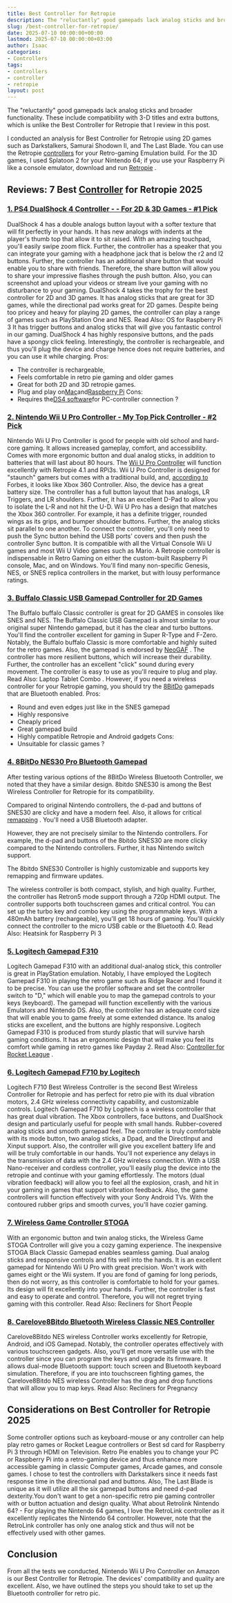 ```yaml
---
title: Best Controller for Retropie
description: The "reluctantly" good gamepads lack analog sticks and broader functionality. These include compatibility with 3-D titles and extra buttons, which is unlike...
slug: /best-controller-for-retropie/
date: 2025-07-10 00:00:00+00:00
lastmod: 2025-07-10 00:00:00+03:00
author: Isaac
categories:
- Controllers
tags:
- controllers
- controller
- retropie
layout: post
---
```

The "reluctantly" good gamepads lack analog sticks and broader functionality. These include compatibility with 3-D titles and extra buttons, which is unlike the Best Controller for Retropie that I review in this post.

I conducted an analysis for Best Controller for Retropie using 2D games such as Darkstalkers, Samurai Shodown II, and The Last Blade.
You can use the Retropie [controllers](https://pestpolicy.com/best-controller-for-rocket-league/) for your
Retro-gaming Emulation
build.
For the 3D games, I used Splatoon 2 for your Nintendo 64; if you use your Raspberry Pi like a console emulator, download and run
[Retropie](https://retropie.org.uk/)
.
## Reviews: 7 Best [Controller](https://pestpolicy.com/best-controller-for-steam-link/) for Retropie 2025
### [1. PS4 DualShock 4 Controller - - For 2D & 3D Games - #1 Pick](https://www.amazon.com/dp/B01LWVX2RG/?tag=p-policy-20)
DualShock 4 has a double analogs button layout with a softer texture that will fit perfectly in your hands. It has new analogs with indents at the player's thumb top that allow it to sit raised.
With an amazing touchpad, you'll easily swipe zoom flick. Further, the controller has a speaker that you can integrate your gaming with a headphone jack that is below the r2 and l2 buttons.
Further, the controller has an additional share button that would enable you to share with friends.
Therefore, the share button will allow you to share your impressive flashes through the push button. Also, you can screenshot and upload your videos or stream live your gaming with no disturbance to your gaming.
DualShock 4 takes the trophy for the best controller for 2D and 3D games. It has analog sticks that are great for 3D games, while the directional pad works great for 2D games.
Despite being too pricey and heavy for playing 2D games, the controller can play a range of games such as PlayStation One and NES. Read Also:
OS for Raspberry Pi 3
It has trigger buttons and analog sticks that will give you fantastic control in our gaming. DualShock 4 has highly responsive buttons, and the pads have a spongy click feeling.
Interestingly, the controller is rechargeable, and thus you'll plug the device and charge hence does not require batteries, and you can use it while charging.
Pros:
- The controller is rechargeable,
- Feels comfortable in retro pie gaming and older games
- Great for both 2D and 3D retropie games.
- Plug and play on[Mac](https://github.com/OpenEmu/OpenEmu/wiki/User-guide:-DualShock-Controller-Pairing)and[Raspberry Pi](https://github.com/retropie/retropie-setup/wiki/Setting-up-a-PS4-controller)
Cons:
- Requires the[DS4 software](http://ds4windows.com/)for PC-controller connection
?

### [2. Nintendo Wii U Pro Controller - My Top Pick Controller - #2 Pick](https://www.amazon.com/dp/B00MUY0OFU/?tag=p-policy-20)
Nintendo Wii U Pro Controller is good for people with old school and hard-core gaming. It allows increased gameplay, comfort, and accessibility.
Comes with more ergonomic button and dual analog sticks, in addition to batteries that will last about 80 hours. The
[Wii U Pro Controller](https://en.wikipedia.org/wiki/Wii_U_Pro_Controller)
will function excellently with Retropie 4.1 and RPi3s.
Wii U Pro Controller is designed for "staunch" gamers but comes with a traditional build, and,
[according to](https://www.forbes.com/sites/erikkain/2012/06/05/nintendos-smart-decision-with-its-wii-u-pro-controller/#18518b0c13ca)
Forbes, it looks like Xbox 360 Controller.
Also, the device has a great battery size. The controller has a full button layout that has analogs, LR Triggers, and LR shoulders.
Further, it has an excellent D-Pad to allow you to isolate the L-R and not hit the U-D.
Wii U Pro has a design that matches the Xbox 360 controller. For example, it has a definite trigger, rounded wings as its grips, and bumper shoulder buttons.
Further, the analog sticks sit parallel to one another.
To connect the controller, you'll only need to push the Sync button behind the USB ports' covers and then push the controller Sync button.
It is compatible with all the Virtual Console Wii U games and most Wii U Video games such as Mario.
A Retropie controller is indispensable in Retro Gaming on either the custom-built Raspberry Pi console, Mac, and on Windows. You'll find many non-specific Genesis, NES, or SNES replica controllers in the market, but with lousy performance ratings.

### [3. Buffalo Classic USB Gamepad Controller for 2D Games](https://www.amazon.com/dp/B002B9XB0E/?tag=p-policy-20)
The Buffalo buffalo Classic controller is great for 2D GAMES in consoles like SNES and NES.
The Buffalo Classic USB Gamepad is almost similar to your original super Nintendo gamepad, but it has the clear and turbo buttons. You'll find the controller excellent for gaming in Super R-Type and F-Zero.
Notably, the Buffalo buffalo Classic is more comfortable and highly suited for the retro games. Also, the gamepad is endorsed by
[NeoGAF](http://www.neogaf.com/forum/showthread.php?t=903098)
.
The controller has more resilient buttons, which will increase their durability.
Further, the controller has an excellent "click" sound during every movement.
The controller is easy to use as you'll require to plug and play. Read Also:
Laptop Tablet Combo
.
However, if you need a wireless controller for your Retropie gaming, you should try the
[8BitDo](http://www.8bitdo.com/)
gamepads that are Bluetooth enabled.
Pros:
- Round and even edges just like in the SNES gamepad
- Highly responsive
- Cheaply priced
- Great gamepad build
- Highly compatible Retropie and Android gadgets
Cons:
- Unsuitable for classic games
?
### [4. 8BitDo NES30 Pro Bluetooth Gamepad](https://www.amazon.com/dp/B07B3RWW1F/?tag=p-policy-20)
After testing various options of the 8BitDo Wireless Bluetooth Controller, we noted that they have a similar design.
8bitdo SNES30 is among the Best Wireless Controller for Retropie for its compatibility.

Compared to original Nintendo controllers, the d-pad and buttons of SNES30 are clicky and have a modern feel. Also, it allows for critical
[remapping](http://www.8bitdo.com/nes30pro/support.html)
. You'll need a USB Bluetooth adapter.

However, they are not precisely similar to the Nintendo controllers. For example, the d-pad and buttons of the 8bitdo SNES30 are more clicky compared to the Nintendo controllers. Further, it has Nintendo switch support.

The 8bitdo SNES30 Controller is highly customizable and supports key remapping and firmware updates.

The wireless controller is both compact, stylish, and high quality. Further, the controller has Retron5 mode support through a 720p HDMI output.
The controller supports both touchscreen games and critical control. You can set up the turbo key and combo key using the programmable keys.
With a 480mAh battery (rechargeable), you'll get 18 hours of gaming. You'll quickly connect the controller to the micro USB cable or the Bluetooth 4.0.
Read Also:
Heatsink for Raspberry Pi 3
### [5. Logitech Gamepad F310](https://www.amazon.com/dp/B003VAHYQY/?tag=p-policy-20)
Logitech Gamepad F310 with an additional dual-analog stick, this controller is great in PlayStation emulation.
Notably, I have employed the Logitech Gamepad F310 in playing the retro game such as Ridge Racer and I found it to be precise.
You can use the profiler software and set the controller switch to "D," which will enable you to map the gamepad controls to your keys (keyboard).
The gamepad will function excellently with the various Emulators and Nintendo DS. Also, the controller has an adequate cord size that will enable you to game freely at some extended distance.
Its analog sticks are excellent, and the buttons are highly responsive. Logitech Gamepad F310 is produced from sturdy plastic that will survive harsh gaming conditions.
It has an ergonomic design that will make you feel its comfort while gaming in retro games like Payday 2. Read Also:
[Controller for Rocket League](https://pestpolicy.com/best-controller-for-rocket-league/)
.
### [6. Logitech Gamepad F710 by Logitech](https://www.amazon.com/dp/B0041RR0TW/?tag=p-policy-20)
Logitech F710 Best Wireless Controller is the second Best Wireless Controller for Retropie and has perfect for retro pie with its dual vibration motors, 2.4 GHz wireless connectivity capability, and customizable controls.
Logitech Gamepad F710 by Logitech is a wireless controller that has great dual vibration.
The Xbox controllers, face buttons, and DualShock design and particularly useful for people with small hands. Rubber-covered analog sticks and smooth gamepad feel.
The controller is truly comfortable with its mode button, two analog sticks, a Dpad, and the DirectInput and Xinput support.
Also, the controller will give you excellent battery life and will be truly comfortable in our hands. You'll not experience any delays in the transmission of data with the 2.4 GHz wireless connection.
With a USB Nano-receiver and cordless controller, you'll easily plug the device into the retropie and continue with your gaming effortlessly.
The motors (dual vibration feedback) will allow you to feel all the explosion, crash, and hit in your gaming in games that support vibration feedback.
Also, the game controllers will function effectively with your Sony Android TVs. With the contoured rubber grips and smooth curves, you'll have cozier gaming.
### [7. Wireless Game Controller STOGA](https://www.amazon.com/dp/B01N0BHTFN/?tag=p-policy-20)
With an ergonomic button and twin analog sticks, the Wireless Game STOGA Controller will give you a cozy gaming experience.
The inexpensive
STOGA Black Classic Gamepad
enables seamless gaming. Dual analog sticks and responsive controls and fits well into the hands.
It is an excellent gamepad for Nintendo Wii U Pro with great precision. Won't work with games eight or the Wii system.
If you are fond of gaming for long periods, then do not worry, as this controller is comfortable to hold for your games.
Its design will fit excellently into your hands.
Further, the controller is fast and easy to operate and control.
Therefore, you will not regret trying gaming with this controller.
Read Also:
Recliners for Short People
### [8. Carelove8Bitdo Bluetooth Wireless Classic NES Controller](https://www.amazon.com/dp/B00W7ATKYI/?tag=p-policy-20)
Carelove8Bitdo NES wireless Controller works excellently for Retropie, Android, and iOS Gamepad.
Notably, the controller operates effectively with various touchscreen gadgets.
Also, you'll get more versatile use with the controller since you can program the keys and upgrade its firmware. It allows dual-mode Bluetooth support: touch screen and Bluetooth keyboard simulation.
Therefore, if you are into touchscreen fighting games, the Carelove8Bitdo NES wireless Controller has the drag and drop functions that will allow you to map keys.
Read Also:
Recliners for Pregnancy
## Considerations on Best Controller for Retropie 2025
Some controller options such as keyboard-mouse or any controller can help play retro games or
Rocket League controllers
or
Best sd card for Raspberry Pi 3
through HDMI on Television.
Retro Pie enables you to change your PC or Raspberry Pi into a retro-gaming device and thus enhance more accessible gaming in classic Computer games, Arcade games, and console games.
I chose to test the controllers with Darkstalkers since it needs fast response time in the directional pad and buttons. Also, The Last Blade is unique as it will utilize all the six gamepad buttons and need d-pad dexterity.You don't want to get a non-specific retro pie gaming controller with or button actuation and design quality.
What about
Retrolink Nintendo 64? -
For playing the Nintendo 64 games, I love the RetroLink controller as it excellently replicates the Nintendo 64 controller.
However, note that the RetroLink controller has only one analog stick and thus will not be effectively used with other games.
## Conclusion
From all the tests we conducted, Nintendo Wii U Pro Controller on Amazon is our Best Controller for Retropie. The devices' compatibility and quality are excellent.
Also, we have outlined the steps you should take to set up the Bluetooth controller for retro pic.
